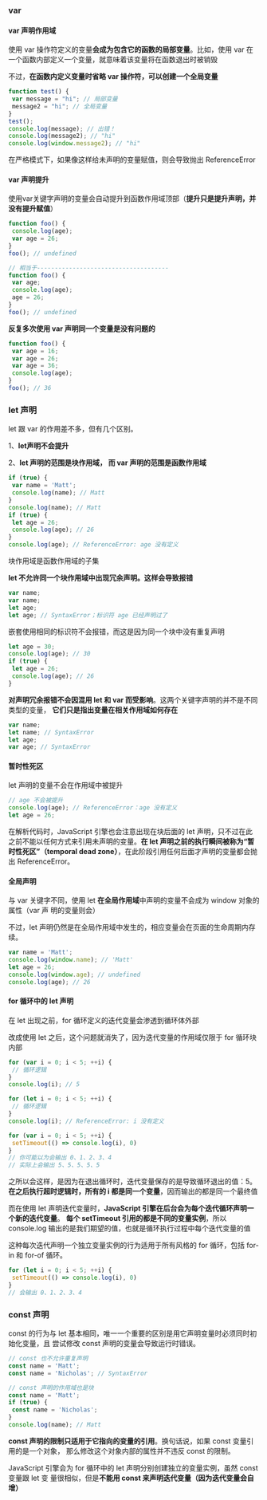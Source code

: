 ### var

#### var 声明作用域

使用 var 操作符定义的变量**会成为包含它的函数的局部变量**。比如，使用 var 在一个函数内部定义一个变量，就意味着该变量将在函数退出时被销毁

不过，**在函数内定义变量时省略 var 操作符，可以创建一个全局变量**

```js
function test() { 
 var message = "hi"; // 局部变量
 message2 = "hi"; // 全局变量
} 
test(); 
console.log(message); // 出错！
console.log(message2); // "hi" 
console.log(window.message2); // "hi" 
```

在严格模式下，如果像这样给未声明的变量赋值，则会导致抛出 ReferenceError

#### var 声明提升

使用var关键字声明的变量会自动提升到函数作用域顶部（**提升只是提升声明，并没有提升赋值**）

```js
function foo() { 
 console.log(age); 
 var age = 26; 
} 
foo(); // undefined

// 相当于-------------------------------------
function foo() { 
 var age; 
 console.log(age); 
 age = 26; 
} 
foo(); // undefined 
```

**反复多次使用 var 声明同一个变量是没有问题的**

```js
function foo() { 
 var age = 16; 
 var age = 26; 
 var age = 36; 
 console.log(age); 
} 
foo(); // 36 
```

### let 声明

let 跟 var 的作用差不多，但有几个区别。

1、**let声明不会提升**

2、**let 声明的范围是块作用域， 而 var 声明的范围是函数作用域**

```js
if (true) { 
 var name = 'Matt'; 
 console.log(name); // Matt 
} 
console.log(name); // Matt
if (true) { 
 let age = 26; 
 console.log(age); // 26 
} 
console.log(age); // ReferenceError: age 没有定义
```

块作用域是函数作用域的子集

**let 不允许同一个块作用域中出现冗余声明。这样会导致报错**

```js
var name; 
var name; 
let age; 
let age; // SyntaxError；标识符 age 已经声明过了
```

嵌套使用相同的标识符不会报错，而这是因为同一个块中没有重复声明

```js
let age = 30; 
console.log(age); // 30 
if (true) { 
 let age = 26; 
 console.log(age); // 26 
} 
```

**对声明冗余报错不会因混用 let 和 var 而受影响**。这两个关键字声明的并不是不同类型的变量， **它们只是指出变量在相关作用域如何存在**

```js
var name; 
let name; // SyntaxError 
let age; 
var age; // SyntaxError
```

#### 暂时性死区

let 声明的变量不会在作用域中被提升

```js
// age 不会被提升
console.log(age); // ReferenceError：age 没有定义
let age = 26; 
```

在解析代码时，JavaScript 引擎也会注意出现在块后面的 let 声明，只不过在此之前不能以任何方式来引用未声明的变量。**在 let 声明之前的执行瞬间被称为“暂时性死区”（temporal dead zone）**，在此阶段引用任何后面才声明的变量都会抛出 ReferenceError。

#### 全局声明

与 var 关键字不同，使用 let **在全局作用域**中声明的变量不会成为 window 对象的属性（var 声 明的变量则会）

不过，let 声明仍然是在全局作用域中发生的，相应变量会在页面的生命周期内存续。

```js
var name = 'Matt'; 
console.log(window.name); // 'Matt' 
let age = 26; 
console.log(window.age); // undefined
console.log(age); // 26
```

#### for 循环中的 let 声明

在 let 出现之前，for 循环定义的迭代变量会渗透到循环体外部

改成使用 let 之后，这个问题就消失了，因为迭代变量的作用域仅限于 for 循环块内部

```js
for (var i = 0; i < 5; ++i) { 
 // 循环逻辑 
} 
console.log(i); // 5
```

```js
for (let i = 0; i < 5; ++i) { 
 // 循环逻辑
} 
console.log(i); // ReferenceError: i 没有定义
```

```js
for (var i = 0; i < 5; ++i) { 
 setTimeout(() => console.log(i), 0) 
} 
// 你可能以为会输出 0、1、2、3、4 
// 实际上会输出 5、5、5、5、5
```

之所以会这样，是因为在退出循环时，迭代变量保存的是导致循环退出的值：5。**在之后执行超时逻辑时，所有的 i 都是同一个变量**，因而输出的都是同一个最终值

而在使用 let 声明迭代变量时，**JavaScript 引擎在后台会为每个迭代循环声明一个新的迭代变量**。 **每个 setTimeout 引用的都是不同的变量实例**，所以 console.log 输出的是我们期望的值，也就是循环执行过程中每个迭代变量的值

这种每次迭代声明一个独立变量实例的行为适用于所有风格的 for 循环，包括 for-in 和 for-of 循环。

```js
for (let i = 0; i < 5; ++i) { 
 setTimeout(() => console.log(i), 0) 
} 
// 会输出 0、1、2、3、4
```

### const 声明

const 的行为与 let 基本相同，唯一一个重要的区别是用它声明变量时必须同时初始化变量，且 尝试修改 const 声明的变量会导致运行时错误。

```js
// const 也不允许重复声明
const name = 'Matt'; 
const name = 'Nicholas'; // SyntaxError 

// const 声明的作用域也是块
const name = 'Matt'; 
if (true) { 
 const name = 'Nicholas'; 
} 
console.log(name); // Matt 
```

**const 声明的限制只适用于它指向的变量的引用**。换句话说，如果 const 变量引用的是一个对象， 那么修改这个对象内部的属性并不违反 const 的限制。

JavaScript 引擎会为 for 循环中的 let 声明分别创建独立的变量实例，虽然 const 变量跟 let 变 量很相似，但是**不能用 const 来声明迭代变量（因为迭代变量会自增）**